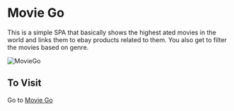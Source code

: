 # Movie Go
This is a simple SPA that basically shows the highest ated movies in the world and links them to ebay products related to them.
You also get to filter the movies based on genre.

![MovieGo](https://user-images.githubusercontent.com/33573587/77850404-aed72080-71a8-11ea-9924-85d4495dfe19.jpeg)

## To Visit
Go to [Movie Go](https://moviego.herokuapp.com/)
